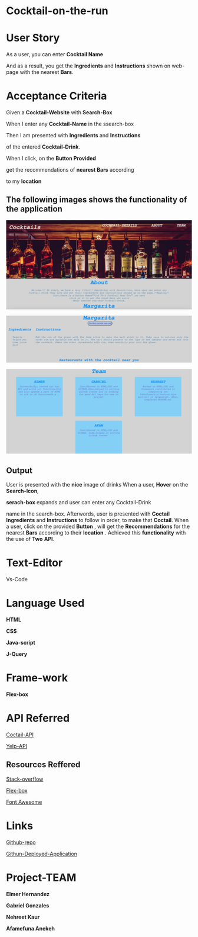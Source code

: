 # Cocktail-on-the-run


# User Story
As a user, you can enter **Cocktail Name** 

And as a result, you get the **Ingredients** and **Instructions**
shown on web-page with the nearest **Bars**.

# Acceptance Criteria

Given a **Cocktail-Website** with **Search-Box**

When I enter any **Cocktail-Name** in the ssearch-box

Then I am presented with **Ingredients** and **Instructions**

of the entered **Cocktail-Drink**.

When I click, on the **Button Provided**

get the recommendations of **nearest Bars** according

to my **location**


## The following images shows the functionality of the application
![Coctail-on-the-run-demo](./assets/cocktail.png)

![Ingredients and Instruction](./assets/ingredients.png)

![Team members](./assets/team.png)


## Output
User is presented with the **nice** image of drinks
When a user, **Hover** on the **Search-Icon**,

**serach-box** expands and user can enter any Cocktail-Drink

name in the search-box. Afterwords, user is presented with
**Coctail** **Ingredients** and **Instructions** to follow
in order, to make that **Coctail**.
When a user, click on the provided **Button** , will
get the **Recommendations** for the nearest **Bars** 
according to their **location** . Achieved this **functionality**
with the use of **Two** **API**. 




# Text-Editor

  Vs-Code

  # Language Used


  **HTML**

  **CSS**

  **Java-script**

  **J-Query**

# Frame-work 

**Flex-box**


# API Referred

[Coctail-API](https://www.thecocktaildb.com)

[Yelp-API]("https://yelp-com.p.rapidapi.com)


## Resources Reffered

[Stack-overflow](https://stackoverflow.com/)

[Flex-box](https://css-tricks.com/snippets/css/a-guide-to-flexbox/)

[Font Awesome](https://fontawesome.com/icons?d=gallery&q=search&m=free)



# Links

[Github-repo](https://github.com/Afam-26/Cocktail-on-the-run)

[Githun-Deployed-Application](https://afam-26.github.io/Cocktail-on-the-run/)







# Project-TEAM


**Elmer Hernandez**

**Gabriel Gonzales**

**Nehreet Kaur**

**Afamefuna Anekeh**